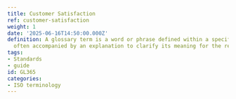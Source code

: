 ```yaml
---
title: Customer Satisfaction
ref: customer-satisfaction
weight: 1
date: '2025-06-16T14:50:00.000Z'
definition: A glossary term is a word or phrase defined within a specific context,
  often accompanied by an explanation to clarify its meaning for the reader.
tags:
- Standards
- guide
id: GL365
categories:
- ISO terminology
---
```


